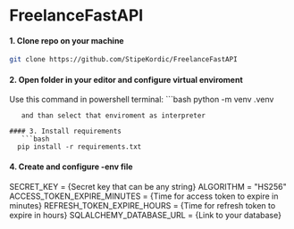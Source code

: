 # FreelanceFastAPI

#### 1. Clone repo on your machine
  ```bash
  git clone https://github.com/StipeKordic/FreelanceFastAPI
```

#### 2. Open folder in your editor and configure virtual enviroment
   Use this command in powershell terminal: ```bash
  python -m venv .venv
```
   and than select that enviroment as interpreter

#### 3. Install requirements  
   ```bash
  pip install -r requirements.txt
```
#### 4. Create and configure -env file
   SECRET_KEY = {Secret key that can be any string}
  ALGORITHM = "HS256"
  ACCESS_TOKEN_EXPIRE_MINUTES = {Time for access token to expire in minutes}
  REFRESH_TOKEN_EXPIRE_HOURS = {Time for refresh token to expire in hours}
  SQLALCHEMY_DATABASE_URL = {Link to your database}
